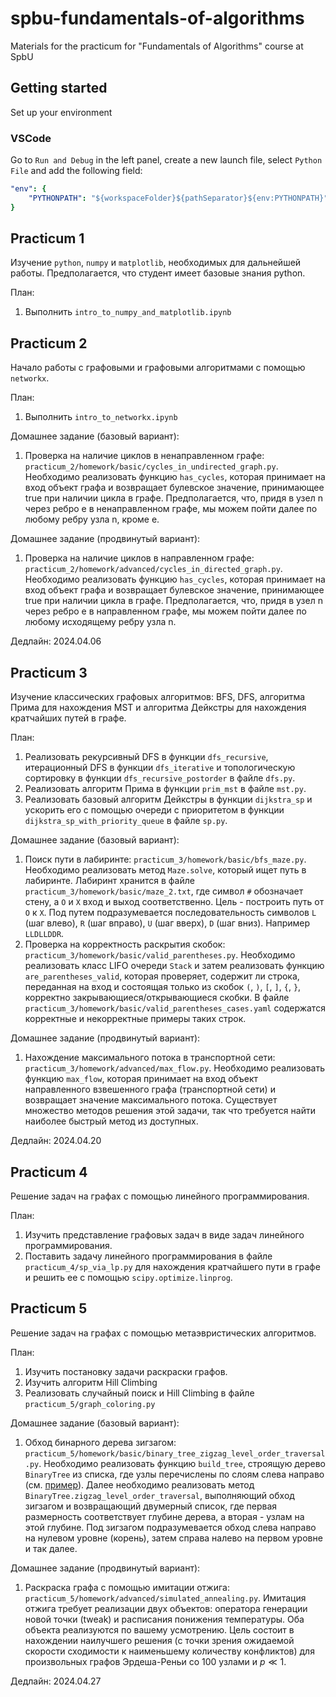 # spbu-fundamentals-of-algorithms
Materials for the practicum for "Fundamentals of Algorithms" course at SpbU
 
## Getting started

Set up your environment

### VSCode

Go to `Run and Debug` in the left panel, create a new launch file, select `Python File` and add the following field:
```yaml
"env": {
    "PYTHONPATH": "${workspaceFolder}${pathSeparator}${env:PYTHONPATH}"
}
```

## Practicum 1

Изучение `python`, `numpy` и  `matplotlib`, необходимых для дальнейшей работы. Предполагается, что студент имеет базовые знания python.

План:
1. Выполнить `intro_to_numpy_and_matplotlib.ipynb`

## Practicum 2

Начало работы с графовыми и графовыми алгоритмами с помощью `networkx`.

План:
1. Выполнить `intro_to_networkx.ipynb`

Домашнее задание (базовый вариант):
1. Проверка на наличие циклов в ненаправленном графе: `practicum_2/homework/basic/cycles_in_undirected_graph.py`. Необходимо реализовать функцию `has_cycles`, которая принимает на вход объект графа и возвращает булевское значение, принимающее true при наличии цикла в графе. Предполагается, что, придя в узел n через ребро e в ненаправленном графе, мы можем пойти далее по любому ребру узла n, кроме e.

Домашнее задание (продвинутый вариант):
1. Проверка на наличие циклов в направленном графе: `practicum_2/homework/advanced/cycles_in_directed_graph.py`. Необходимо реализовать функцию `has_cycles`, которая принимает на вход объект графа и возвращает булевское значение, принимающее true при наличии цикла в графе. Предполагается, что, придя в узел n через ребро e в направленном графе, мы можем пойти далее по любому исходящему ребру узла n.

Дедлайн: 2024.04.06

## Practicum 3

Изучение классических графовых алгоритмов: BFS, DFS, алгоритма Прима для нахождения MST и алгоритма Дейкстры для нахождения кратчайших путей в графе. 

План:
1. Реализовать рекурсивный DFS в функции `dfs_recursive`, итерационный DFS в функции `dfs_iterative` и топологическую сортировку в функции `dfs_recursive_postorder` в файле `dfs.py`.
2. Реализовать алгоритм Прима в функции `prim_mst` в файле `mst.py`.
3. Реализовать базовый алгоритм Дейкстры в функции `dijkstra_sp` и ускорить его с помощью очереди с приоритетом в функции `dijkstra_sp_with_priority_queue` в файле `sp.py`.


Домашнее задание (базовый вариант):
1. Поиск пути в лабиринте: `practicum_3/homework/basic/bfs_maze.py`. Необходимо реализовать метод `Maze.solve`, который ищет путь в лабиринте. Лабиринт хранится в файле `practicum_3/homework/basic/maze_2.txt`, где символ `#` обозначает стену, а `O` и `X` вход и выход соответственно. Цель - построить путь от `O` к `X`. Под путем подразумевается последовательность символов `L` (шаг влево), `R` (шаг вправо), `U` (шаг вверх), `D` (шаг вниз). Например `LLDLLDDR`.
2. Проверка на корректность раскрытия скобок: `practicum_3/homework/basic/valid_parentheses.py`. Необходимо реализовать класс LIFO очереди `Stack` и затем реализовать функцию `are_parentheses_valid`, которая проверяет, содержит ли строка, переданная на вход и состоящая только из скобок `(`, `)`, `[`, `]`, `{`, `}`, корректно закрывающиеся/открывающиеся скобки. В файле `practicum_3/homework/basic/valid_parentheses_cases.yaml` содержатся корректные и некорректные примеры таких строк. 

Домашнее задание (продвинутый вариант):
1. Нахождение максимального потока в транспортной сети: `practicum_3/homework/advanced/max_flow.py`. Необходимо реализовать функцию `max_flow`, которая принимает на вход объект направленного взвешенного графа (транспортной сети) и возвращает значение максимального потока. Существует множество методов решения этой задачи, так что требуется найти наиболее быстрый метод из доступных. 

Дедлайн: 2024.04.20

## Practicum 4

Решение задач на графах с помощью линейного программирования.

План:
1. Изучить представление графовых задач в виде задач линейного программирования.
2. Поставить задачу линейного программирования в файле `practicum_4/sp_via_lp.py` для нахождения кратчайшего пути в графе и решить ее с помощью `scipy.optimize.linprog`.

## Practicum 5

Решение задач на графах с помощью метаэвристических алгоритмов.

План:
1. Изучить постановку задачи раскраски графов.
2. Изучить алгоритм Hill Climbing
3. Реализовать случайный поиск и Hill Climbing в файле `practicum_5/graph_coloring.py`

Домашнее задание (базовый вариант):
1. Обход бинарного дерева зигзагом: `practicum_5/homework/basic/binary_tree_zigzag_level_order_traversal.py`. Необходимо реализовать функцию `build_tree`, строящую дерево `BinaryTree` из списка, где узлы перечислены по слоям слева направо (см. [пример](https://leetcode.com/problems/binary-tree-zigzag-level-order-traversal)). Далее необходимо реализовать метод `BinaryTree.zigzag_level_order_traversal`, выполняющий обход зигзагом и возвращающий двумерный список, где первая размерность соответствует глубине дерева, а вторая - узлам на этой глубине. Под зигзагом подразумевается обход слева направо на нулевом уровне (корень), затем справа налево на первом уровне и так далее.

Домашнее задание (продвинутый вариант):
1. Раскраска графа с помощью имитации отжига: `practicum_5/homework/advanced/simulated_annealing.py`. Имитация отжига требует реализации двух объектов: оператора генерации новой точки (tweak) и расписания понижения температуры. Оба объекта реализуются по вашему усмотрению. Цель состоит в нахождении наилучшего решения (с точки зрения ожидаемой скорости сходимости к наименьшему количеству конфликтов) для произвольных графов Эрдеша-Реньи со 100 узлами и $p \ll 1$.

Дедлайн: 2024.04.27
